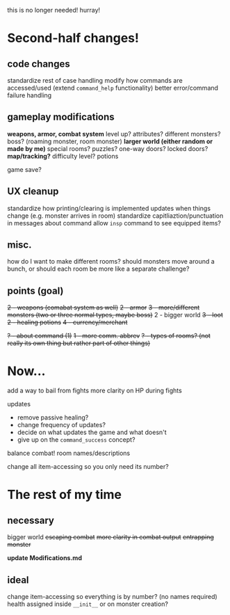 this is no longer needed! hurray!

<!--
# game modifications

## ideas
add/improve error handling for built-in functions
clarity on when a monster moves/something updates

map, or some way of tracking history/not getting lost (map command)
more rooms, more interesting rooms

inconsistency in when screen is cleared, etc: make standard print size? like "two lines for status, one for result..."

one-way doors/rooms?
difficulty levels


## gameplay-wise (what would actually improve the game)
weapons/more complex combat
more rooms
end goal? (find the exit?)
consequences for ignoring monsters?


# code modifications
change how `show-help` works? (generalize)
generalize `match-case` to more commands? is it feasible/reasonable to have a "commands list?"
refactor `command` to split on spaces (and work around that)

change how `command_success` works? seems kind of unintuitive to me
it's for the purpose of `update`, so if I can refactor that then I can mess with `command_success`

clean up how the code is done (not standard or clean in general)

# clean-up
better error messages (e.g. `no such monster 'gary the monster'`)
-->


# Second-half changes!

## code changes
standardize rest of case handling
modify how commands are accessed/used (extend `command_help` functionality)
better error/command failure handling

## gameplay modifications
**weapons, armor, combat system**
level up? attributes?
different monsters? boss? (roaming monster, room monster)
**larger world (either random or made by me)**
special rooms? puzzles?
one-way doors? locked doors?
**map/tracking?**
difficulty level?
potions

game save?

## UX cleanup
standardize how printing/clearing is implemented
updates when things change (e.g. monster arrives in room)
standardize capitliaztion/punctuation in messages
about command
allow `insp` command to see equipped items?

## misc.
how do I want to make different rooms?
should monsters move around a bunch, or should each room be more like a separate challenge?

## points (goal)
~~2 - weapons (comabat system as well)~~
~~2 - armor~~
~~3 - more/different monsters (two or three normal types, maybe boss)~~
2 - bigger world
~~3 - loot~~
~~2 - healing potions~~
~~4 - currency/merchant~~
<!-- 4 - save/load game? -->
~~? - about command (1)~~
~~1 - more comm. abbrev~~
~~? - types of rooms? (not really its own thing but rather part of other things)~~

# Now...
add a way to bail from fights
more clarity on HP during fights

updates
- remove passive healing?
- change frequency of updates?
- decide on what updates the game and what doesn't
- give up on the `command_success` concept?

balance combat!
room names/descriptions

change all item-accessing so you only need its number?

# The rest of my time

## necessary
bigger world
~~escaping combat~~
~~more clarity in combat output~~
~~entrapping monster~~

**update Modifications.md**

## ideal
change item-accessing so everything is by number? (no names required)
health assigned inside `__init__` or on monster creation?
